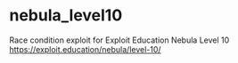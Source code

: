 # nebula_level10
Race condition exploit for Exploit Education Nebula Level 10
https://exploit.education/nebula/level-10/


